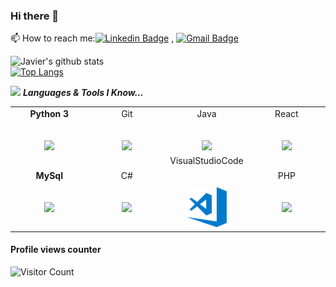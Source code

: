 ### Hi there 👋

📫 How to reach me:[![Linkedin Badge](https://img.shields.io/badge/-LinkedIn-blue?style=flat-square&logo=Linkedin&logoColor=white&link=)](https://www.linkedin.com/in/javier-esteban-lopez-pe/) 
, [![Gmail Badge](https://img.shields.io/badge/-Gmail-c14438?style=flat-square&logo=Gmail&logoColor=white&link=mailto:shuklaraghav321.com)](mailto:javier200151@gmail.com)

![Javier's github stats](https://github-readme-stats.vercel.app/api?username=Javier200151&show_icons=true&title_color=ffc857&icon_color=8ac926&text_color=daf7dc&bg_color=151515&hide=["stars"])  
[![Top Langs](https://github-readme-stats.vercel.app/api/top-langs/?username=Javier200151&layout=compact&text_color=daf7dc&bg_color=151515)](https://github.com/anuraghazra/github-readme-stats)

<img src="https://media.giphy.com/media/ObNTw8Uzwy6KQ/giphy.gif" width="30px">&nbsp;***Languages & Tools I Know...***
<p align="left">

<table>
  <tbody>
    <tr valign="top">
      <td width="25%" align="center">
         <span><b>Python 3</b></span><br><br><br>
        <img height="64px" src="https://cdn.svgporn.com/logos/python.svg">
      </td>
      <td width="25%" align="center">
        <span>Git</span><br><br><br>
        <img height="64px" src="https://cdn.svgporn.com/logos/git-icon.svg">
      </td>
      <td width="25%" align="center">
        <span>Java</span><br><br><br>
        <img height="64px" src="https://cdn.svgporn.com/logos/java.svg">
      </td>
      <td width="25%" align="center">
        <span>React</span><br><br><br>
        <img height="64px" src="https://cdn.svgporn.com/logos/react.svg">
      </td>     
    </tr>
      <td width="25%" align="center">
        <span><b>MySql</b></span><br><br><br>
        <img height="64px" src="https://cdn.svgporn.com/logos/mysql.svg">
      </td>
      <td width="25%" align="center">
        <span>C#</span><br><br><br>
        <img height="64px" src="https://camo.githubusercontent.com/52045ed9d775b4ac9286e51c28b878edca6bb1750815b423c8d06c7976040ab7/68747470733a2f2f6d617274696e63686176657a2e6769746875622e696f2f4173736574732f4c6f676f732f6373686172702e737667">
      </td>
      <td width="25%" align="center">
        <span>VisualStudioCode</span><br><br><br>
        <img height="64px" src="https://raw.githubusercontent.com/github/explore/80688e429a7d4ef2fca1e82350fe8e3517d3494d/topics/visual-studio-code/visual-studio-code.png">
      </td>
      <td width="25%" align="center">
        <span>PHP</span><br><br><br>
        <img height="64px" src="https://img.icons8.com/color/144/000000/php.png">
      </td>
    </tr>
  </tbody>
</table>
</p>


#### Profile views counter
![Visitor Count](https://profile-counter.glitch.me/{Javier200151}/count.svg)

<!--
**Javier200151/Javier200151** is a ✨ _special_ ✨ repository because its `README.md` (this file) appears on your GitHub profile.

Here are some ideas to get you started:

- 🔭 I’m currently working on ...
- 🌱 I’m currently learning ...
- 👯 I’m looking to collaborate on ...
- 🤔 I’m looking for help with ...
- 💬 Ask me about ...
- 📫 How to reach me: ...
- 😄 Pronouns: ...
- ⚡ Fun fact: ...
-->
